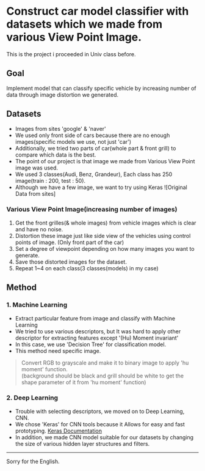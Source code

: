 # Construct car model classifier with datasets which we made from various View Point Image.
This is the project i proceeded in Univ class before.

## Goal
Implement model that can classify specific vehicle by increasing number of data through image distortion we generated.
<br>

## Datasets
- Images from sites 'google' & 'naver'
- We used only front side of cars because there are no enough images(specific models we use, not just 'car')
- Additionally, we tried two parts of car(whole part & front grill) to compare which data is the best.
- The point of our project is that image we made from Various View Point image was used.
- We used 3 classes(Audi, Benz, Grandeur), Each class has 250 image(train : 200, test : 50).
- Although we have a few image, we want to try using Keras
![Original Data from sites]


### Various View Point Image(increasing number of images)
1. Get the front grilles(& whole images) from vehicle images which is clear and have no noise.
2. Distortion these image just like side view of the vehicles using control points of image.
(Only front part of the car)
3. Set a degree of viewpoint depending on how many images you want to generate.
4. Save those distorted images for the dataset.
5. Repeat 1~4 on each class(3 classes(models) in my case)

## Method
### 1. Machine Learning
- Extract particular feature from image and classify with Machine Learning
- We tried to use various descriptors, but It was hard to apply other descriptor for extracting features except '(Hu) Moment invariant' 
- In this case, we use 'Decision Tree' for classification model.
- This method need specific image.<br>
> Convert RGB to grayscale and make it to binary image to apply 'hu moment' function.<br>
(background should be black and grill should be white to get the shape parameter of it from 'hu moment' function)

### 2. Deep Learning
- Trouble with selecting descriptors, we moved on to Deep Learning, CNN.
- We chose 'Keras' for CNN tools because it Allows for easy and fast prototyping. <a href = 'https://keras.io/'>Keras Documentation</a>
- In addition, we made CNN model suitable for our datasets by changing the size of various hidden layer structures and filters.
<hr>
Sorry for the English.
